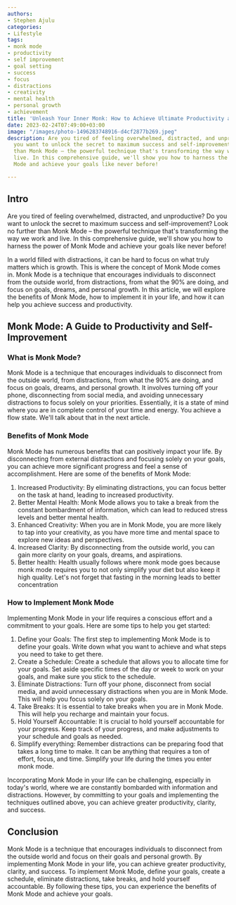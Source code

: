 ```yaml
---
authors:
- Stephen Ajulu
categories:
- Lifestyle
tags:
- monk mode
- productivity
- self improvement
- goal setting
- success
- focus
- distractions
- creativity
- mental health
- personal growth
- achievement
title: 'Unleash Your Inner Monk: How to Achieve Ultimate Productivity and Success!'
date: 2023-02-24T07:49:00+03:00
image: "/images/photo-1496283748916-d4cf2877b269.jpeg"
description: Are you tired of feeling overwhelmed, distracted, and unproductive? Do
  you want to unlock the secret to maximum success and self-improvement? Look no further
  than Monk Mode – the powerful technique that's transforming the way we work and
  live. In this comprehensive guide, we'll show you how to harness the power of Monk
  Mode and achieve your goals like never before!

---
```

## Intro

Are you tired of feeling overwhelmed, distracted, and unproductive? Do you want to unlock the secret to maximum success and self-improvement? Look no further than Monk Mode – the powerful technique that's transforming the way we work and live. In this comprehensive guide, we'll show you how to harness the power of Monk Mode and achieve your goals like never before!

In a world filled with distractions, it can be hard to focus on what truly matters which is growth. This is where the concept of Monk Mode comes in. Monk Mode is a technique that encourages individuals to disconnect from the outside world, from distractions, from what the 90% are doing, and focus on goals, dreams, and personal growth. In this article, we will explore the benefits of Monk Mode, how to implement it in your life, and how it can help you achieve success and productivity.

## Monk Mode: A Guide to Productivity and Self-Improvement

### What is Monk Mode?

Monk Mode is a technique that encourages individuals to disconnect from the outside world, from distractions, from what the 90% are doing, and focus on goals, dreams, and personal growth. It involves turning off your phone, disconnecting from social media, and avoiding unnecessary distractions to focus solely on your priorities. Essentially, it is a state of mind where you are in complete control of your time and energy. You achieve a flow state. We'll talk about that in the next article.

### Benefits of Monk Mode

Monk Mode has numerous benefits that can positively impact your life. By disconnecting from external distractions and focusing solely on your goals, you can achieve more significant progress and feel a sense of accomplishment. Here are some of the benefits of Monk Mode:

1. Increased Productivity: By eliminating distractions, you can focus better on the task at hand, leading to increased productivity.
2. Better Mental Health: Monk Mode allows you to take a break from the constant bombardment of information, which can lead to reduced stress levels and better mental health.
3. Enhanced Creativity: When you are in Monk Mode, you are more likely to tap into your creativity, as you have more time and mental space to explore new ideas and perspectives.
4. Increased Clarity: By disconnecting from the outside world, you can gain more clarity on your goals, dreams, and aspirations.
5. Better health: Health usually follows where monk mode goes because monk mode requires you to not only simplify your diet but also keep it high quality. Let's not forget that fasting in the morning leads to better concentration

### How to Implement Monk Mode

Implementing Monk Mode in your life requires a conscious effort and a commitment to your goals. Here are some tips to help you get started:

1. Define your Goals: The first step to implementing Monk Mode is to define your goals. Write down what you want to achieve and what steps you need to take to get there.
2. Create a Schedule: Create a schedule that allows you to allocate time for your goals. Set aside specific times of the day or week to work on your goals, and make sure you stick to the schedule.
3. Eliminate Distractions: Turn off your phone, disconnect from social media, and avoid unnecessary distractions when you are in Monk Mode. This will help you focus solely on your goals.
4. Take Breaks: It is essential to take breaks when you are in Monk Mode. This will help you recharge and maintain your focus.
5. Hold Yourself Accountable: It is crucial to hold yourself accountable for your progress. Keep track of your progress, and make adjustments to your schedule and goals as needed.
6. Simplify everything: Remember distractions can be preparing food that takes a long time to make. It can be anything that requires a ton of effort, focus, and time. Simplify your life during the times you enter monk mode.

Incorporating Monk Mode in your life can be challenging, especially in today's world, where we are constantly bombarded with information and distractions. However, by committing to your goals and implementing the techniques outlined above, you can achieve greater productivity, clarity, and success.

## Conclusion

Monk Mode is a technique that encourages individuals to disconnect from the outside world and focus on their goals and personal growth. By implementing Monk Mode in your life, you can achieve greater productivity, clarity, and success. To implement Monk Mode, define your goals, create a schedule, eliminate distractions, take breaks, and hold yourself accountable. By following these tips, you can experience the benefits of Monk Mode and achieve your goals.
